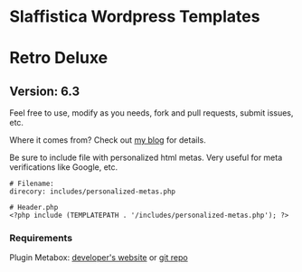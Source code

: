 # Slaffistica Wordpress Templates
# Retro Deluxe 
## Version: 6.3

Feel free to use, modify as you needs, fork and pull requests, submit issues, etc.

Where it comes from? Check out [my blog](http://www.slaff.net/) for details.

Be sure to include file with personalized html metas. Very useful for meta verifications like Google, etc.

	# Filename:
	direcory: includes/personalized-metas.php
	
	# Header.php
	<?php include (TEMPLATEPATH . '/includes/personalized-metas.php'); ?>
	

### Requirements

Plugin Metabox: [developer's website](http://www.deluxeblogtips.com/meta-box/) or [git repo](https://github.com/rilwis/meta-box)